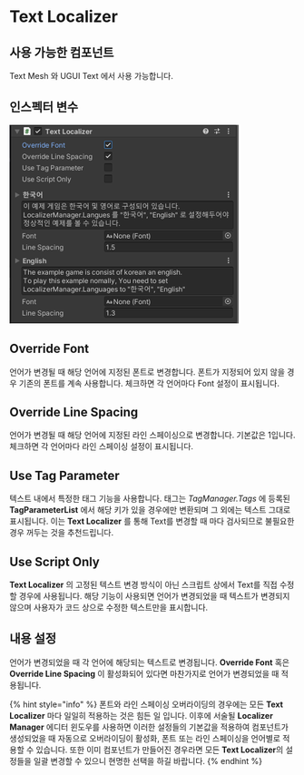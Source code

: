 # Text Localizer

## 사용 가능한 컴포넌트

Text Mesh 와 UGUI Text 에서 사용 가능합니다.

## 인스펙터 변수

![](../../.gitbook/assets/text_localizer_inspector.png)

## Override Font

언어가 변경될 때 해당 언어에 지정된 폰트로 변경합니다. 폰트가 지정되어 있지 않을 경우 기존의 폰트를 계속 사용합니다. 체크하면 각 언어마다 Font 설정이 표시됩니다.

## Override Line Spacing

언어가 변경될 때 해당 언어에 지정된 라인 스페이싱으로 변경합니다. 기본값은 1입니다. 체크하면 각 언어마다 라인 스페이싱 설정이 표시됩니다.

## Use Tag Parameter

텍스트 내에서 특정한 태그 기능을 사용합니다. 태그는 _TagManager.Tags_ 에 등록된 **TagParameterList** 에서 해당 키가 있을 경우에만 변환되며 그 외에는 텍스트 그대로 표시됩니다. 이는 **Text Localizer** 를 통해 Text를 변경할 때 마다 검사되므로 불필요한 경우 꺼두는 것을 추천드립니다.

## Use Script Only

**Text Localizer** 의 고정된 텍스트 변경 방식이 아닌 스크립트 상에서 Text를 직접 수정할 경우에 사용됩니다. 해당 기능이 사용되면 언어가 변경되었을 때 텍스트가 변경되지 않으며 사용자가 코드 상으로 수정한 텍스트만을 표시합니다.

## 내용 설정

언어가 변경되었을 때 각 언어에 해당되는 텍스트로 변경됩니다. **Override Font** 혹은 **Override Line Spacing** 이 활성화되어 있다면 마찬가지로 언어가 변경되었을 때 적용됩니다.

{% hint style="info" %}
폰트와 라인 스페이싱 오버라이딩의 경우에는 모든 **Text Localizer** 마다 일일히 적용하는 것은 힘든 일 입니다. 이후에 서술될 **Localizer Manager** 에디터 윈도우를 사용하면 이러한 설정들의 기본값을 적용하여 컴포넌트가 생성되었을 때 자동으로 오버라이딩이 활성화, 폰트 또는 라인 스페이싱을 언어별로 적용할 수 있습니다. 또한 이미 컴포넌트가 만들어진 경우라면 모든 **Text Localizer**의 설정들을 일괄 변경할 수 있으니 현명한 선택을 하길 바랍니다.
{% endhint %}

